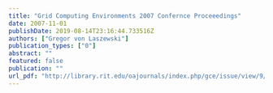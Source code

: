 ```yaml
---
title: "Grid Computing Environments 2007 Confernce Proceeedings"
date: 2007-11-01
publishDate: 2019-08-14T23:16:44.733516Z
authors: ["Gregor von Laszewski"]
publication_types: ["0"]
abstract: ""
featured: false
publication: ""
url_pdf: "http://library.rit.edu/oajournals/index.php/gce/issue/view/9/showToc"
---
```


